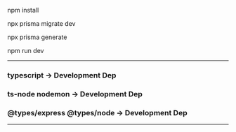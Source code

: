 npm install

npx prisma migrate dev

npx prisma generate

npm run dev

----------------------------

### typescript  -> Development Dep

### ts-node nodemon -> Development Dep

### @types/express @types/node -> Development Dep

-----------------------------